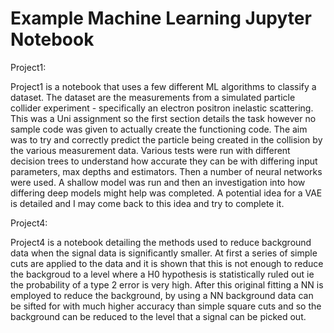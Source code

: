 # Example Machine Learning Jupyter Notebook

Project1:

Project1 is a notebook that uses a few different ML algorithms to classify a dataset. The dataset are the measurements from a simulated particle collider experiment - specifically an electron positron inelastic scattering. This was a Uni assignment so the first section details the task however no sample code was given to actually create the functioning code. The aim was to try and correctly predict the particle being created in the collision by the various measurement data. Various tests were run with different decision trees to understand how accurate they can be with differing input parameters, max depths and estimators. Then a number of neural networks were used. A shallow model was run and then an investigation into how differing deep models might help was completed. A potential idea for a VAE is detailed and I may come back to this idea and try to complete it.

Project4:

Project4 is a notebook detailing the methods used to reduce background data when the signal data is significantly smaller. At first a series of simple cuts are applied to the data and it is shown that this is not enough to reduce the backgroud to a level where a H0 hypothesis is statistically ruled out ie the probability of a type 2 error is very high.
After this original fitting a NN is employed to reduce the background, by using a NN background data can be sifted for with much higher accuracy than simple square cuts and so the background can be reduced to the level that a signal can be picked out.
